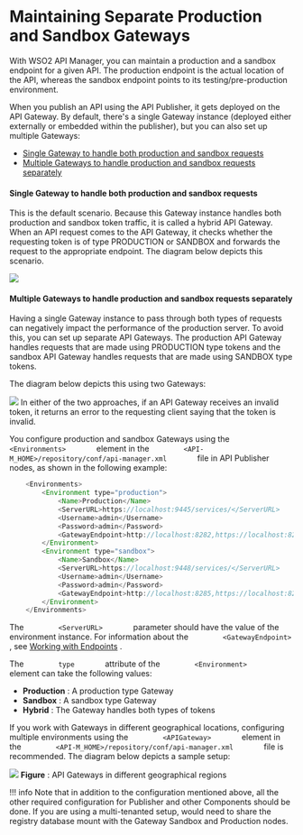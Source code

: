 # Maintaining Separate Production and Sandbox Gateways

With WSO2 API Manager, you can maintain a production and a sandbox endpoint for a given API. The production endpoint is the actual location of the API, whereas the sandbox endpoint points to its testing/pre-production environment.

When you publish an API using the API Publisher, it gets deployed on the API Gateway. By default, there's a single Gateway instance (deployed either externally or embedded within the publisher), but you can also set up multiple Gateways:

-   [Single Gateway to handle both production and sandbox requests](#MaintainingSeparateProductionandSandboxGateways-SingleGatewaytohandlebothproductionandsandboxrequests)
-   [Multiple Gateways to handle production and sandbox requests separately](#MaintainingSeparateProductionandSandboxGateways-MultipleGatewaystohandleproductionandsandboxrequestsseparately)

#### Single Gateway to handle both production and sandbox requests

This is the default scenario. Because this Gateway instance handles both production and sandbox token traffic, it is called a hybrid API Gateway. When an API request comes to the API Gateway, it checks whether the requesting token is of type PRODUCTION or SANDBOX and forwards the request to the appropriate endpoint. The diagram below depicts this scenario.

![](attachments/103333581/103333584.png)
#### Multiple Gateways to handle production and sandbox requests separately

Having a single Gateway instance to pass through both types of requests can negatively impact the performance of the production server. To avoid this, you can set up separate API Gateways. The production API Gateway handles requests that are made using PRODUCTION type tokens and the sandbox API Gateway handles requests that are made using SANDBOX type tokens.

The diagram below depicts this using two Gateways:

![](attachments/103333581/103333583.png)
In either of the two approaches, if an API Gateway receives an invalid token, it returns an error to the requesting client saying that the token is invalid.

You configure production and sandbox Gateways using the `         <Environments>        ` element in the `         <API-M_HOME>/repository/conf/api-manager.xml        ` file in API Publisher nodes, as shown in the following example:

``` java
    <Environments>
        <Environment type="production">
            <Name>Production</Name>
            <ServerURL>https://localhost:9445/services/</ServerURL>
            <Username>admin</Username>
            <Password>admin</Password>
            <GatewayEndpoint>http://localhost:8282,https://localhost:8245</GatewayEndpoint>
        </Environment>   
        <Environment type="sandbox">
            <Name>Sandbox</Name>
            <ServerURL>https://localhost:9448/services/</ServerURL>
            <Username>admin</Username>
            <Password>admin</Password>        
            <GatewayEndpoint>http://localhost:8285,https://localhost:8248</GatewayEndpoint>
        </Environment>
    </Environments>
```

The `         <ServerURL>        ` parameter should have the value of the environment instance. For information about the `         <GatewayEndpoint>        ` , see [Working with Endpoints](https://docs.wso2.com/display/AM260/Working+with+Endpoints) .

The `         type        ` attribute of the `         <Environment>        ` element can take the following values:

-   **Production** : A production type Gateway
-   **Sandbox** : A sandbox type Gateway
-   **Hybrid** : The Gateway handles both types of tokens

If you work with Gateways in different geographical locations, configuring multiple environments using the `         <APIGateway>        ` element in the `         <API-M_HOME>/repository/conf/api-manager.xml        ` file is recommended. The diagram below depicts a sample setup:

![](attachments/103333581/103333582.png)
**Figure** : API Gateways in different geographical regions

!!! info
Note that in addition to the configuration mentioned above, all the other required configuration for Publisher and other Components should be done. If you are using a multi-tenanted setup, would need to share the registry database mount with the Gateway Sandbox and Production nodes.


